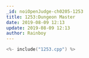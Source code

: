 ```yaml
---
_id: noiOpenJudge-ch0205-1253
title: 1253:Dungeon Master
date: 2019-08-09 12:13
update: 2019-08-09 12:13
author: Rainboy
---
```


```c
<%- include("1253.cpp") %>
```

